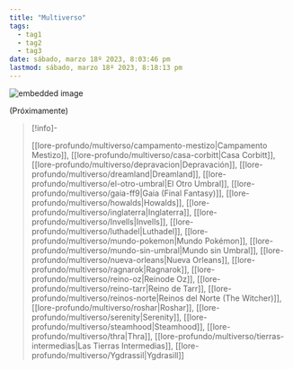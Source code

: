 ```yaml
---
title: "Multiverso"
tags:
  - tag1
  - tag2
  - tag3
date: sábado, marzo 18º 2023, 8:03:46 pm
lastmod: sábado, marzo 18º 2023, 8:18:13 pm
---
```


![embedded image](https://assets.legendkeeper.com/a813ffdd-d651-4d8b-8ce1-061120c0616c.jpg "Attachment")

(Próximamente)

> [!info]-
> 
> [[lore-profundo/multiverso/campamento-mestizo|Campamento Mestizo]], [[lore-profundo/multiverso/casa-corbitt|Casa Corbitt]], [[lore-profundo/multiverso/depravacion|Depravación]], [[lore-profundo/multiverso/dreamland|Dreamland]], [[lore-profundo/multiverso/el-otro-umbral|El Otro Umbral]], [[lore-profundo/multiverso/gaia-ff9|Gaia (Final Fantasy)]], [[lore-profundo/multiverso/howalds|Howalds]], [[lore-profundo/multiverso/inglaterra|Inglaterra]], [[lore-profundo/multiverso/Invells|Invells]], [[lore-profundo/multiverso/luthadel|Luthadel]], [[lore-profundo/multiverso/mundo-pokemon|Mundo Pokémon]], [[lore-profundo/multiverso/mundo-sin-umbral|Mundo sin Umbral]], [[lore-profundo/multiverso/nueva-orleans|Nueva Orleans]], [[lore-profundo/multiverso/ragnarok|Ragnarok]], [[lore-profundo/multiverso/reino-oz|Reinode Oz]], [[lore-profundo/multiverso/reino-tarr|Reino de Tarr]], [[lore-profundo/multiverso/reinos-norte|Reinos del Norte (The Witcher)]], [[lore-profundo/multiverso/roshar|Roshar]], [[lore-profundo/multiverso/serenity|Serenity]], [[lore-profundo/multiverso/steamhood|Steamhood]], [[lore-profundo/multiverso/thra|Thra]], [[lore-profundo/multiverso/tierras-intermedias|Las Tierras Intermedias]], [[lore-profundo/multiverso/Ygdrassil|Ygdrasill]]